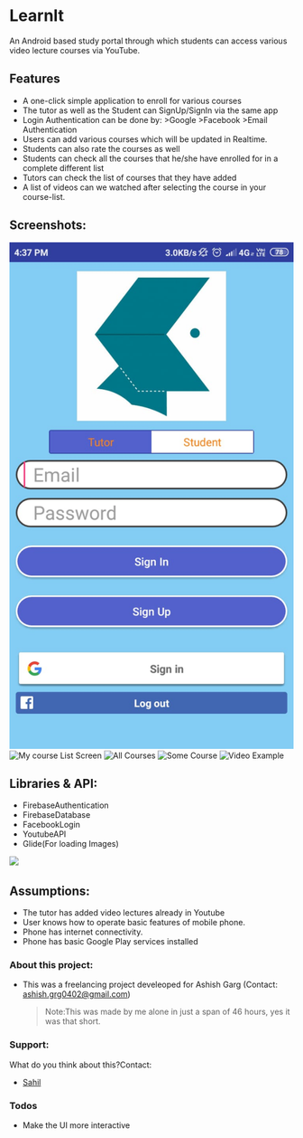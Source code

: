 # LearnIt

An Android based study portal through which students can access various video lecture courses via YouTube.

##  Features
- A one-click simple application to enroll for various courses
-	The tutor as well as the Student can SignUp/SignIn via the same app
- Login Authentication can be done by:
      >Google
      >Facebook
      >Email Authentication
- Users can add various courses which will be updated in Realtime.
- Students can also rate the courses as well
- Students can check all the courses that he/she have enrolled for in a complete different list
- Tutors can check the list of courses that they have added
- A list of videos can we watched after selecting the course in your course-list.

## Screenshots:
![SignUp/SignIn Screen](images/LoginActivity.jpeg)           ![My course List Screen](images/Mycourse.png)          ![All Courses](images/All.png)
![Some Course](images/some.png)                       ![Video Example](images/video.png)


## Libraries & API:

- FirebaseAuthentication
- FirebaseDatabase
- FacebookLogin
- YoutubeAPI
- Glide(For loading Images)

![](images/1.JPG)

## Assumptions:
- The tutor has added video lectures already in Youtube
- User knows how to operate basic features of mobile phone.
- Phone has internet connectivity.
- Phone has basic Google Play services installed
    

### About this project:
- This was a freelancing project develeoped for Ashish Garg (Contact: ashish.grg0402@gmail.com)
    > Note:This was made by me alone in just a span of 46 hours, yes it was that short.
    
### Support:
What do you think about this?Contact:
- [Sahil](https://www.github.com/imsahil007)

### Todos
 - Make the UI more interactive
